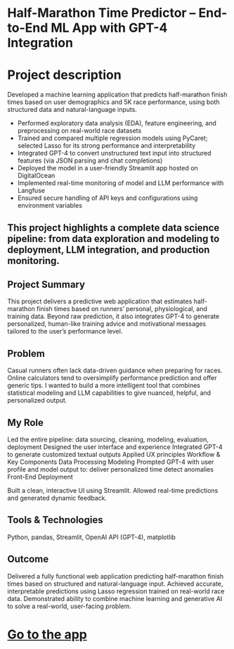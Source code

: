 # Half-Marathon Time Predictor – End-to-End ML App with GPT-4 Integration


# Project description 

 Developed a machine learning application that predicts half-marathon finish times based on user demographics and 5K race performance, using both structured data and natural-language inputs.

- Performed exploratory data analysis (EDA), feature engineering, and preprocessing on real-world race datasets
 - Trained and compared multiple regression models using PyCaret; selected Lasso for its strong performance and interpretability
 - Integrated GPT-4 to convert unstructured text input into structured features (via JSON parsing and chat completions)
 - Deployed the model in a user-friendly Streamlit app hosted on DigitalOcean
 - Implemented real-time monitoring of model and LLM performance with Langfuse
 - Ensured secure handling of API keys and configurations using environment variables

## This project highlights a complete data science pipeline: from data exploration and modeling to deployment, LLM integration, and production monitoring.


## Project Summary
This project delivers a predictive web application that estimates half-marathon finish times based on runners’ personal, physiological, and training data. Beyond raw prediction, it also integrates GPT-4 to generate personalized, human-like training advice and motivational messages tailored to the user’s performance level.

## Problem
Casual runners often lack data-driven guidance when preparing for races. Online calculators tend to oversimplify performance prediction and offer generic tips. I wanted to build a more intelligent tool that combines statistical modeling and LLM capabilities to give nuanced, helpful, and personalized output.

## My Role
Led the entire pipeline: data sourcing, cleaning, modeling, evaluation, deployment
Designed the user interface and experience
Integrated GPT-4 to generate customized textual outputs
Applied UX principles 
Workflow & Key Components
Data Processing
Modeling
Prompted GPT-4 with user profile and model output to:
deliver personalized time
detect anomalies 
Front-End Deployment

Built a clean, interactive UI using Streamlit.
Allowed real-time predictions and generated dynamic feedback.

## Tools & Technologies
Python, pandas, Streamlit, OpenAI API (GPT-4), matplotlib

## Outcome 
Delivered a fully functional web application predicting half-marathon finish times based on structured and natural-language input.
Achieved accurate, interpretable predictions using Lasso regression trained on real-world race data.
Demonstrated ability to combine machine learning and generative AI to solve a real-world, user-facing problem.

# [Go to the app](https://coral-app-2chue.ondigitalocean.app/)















